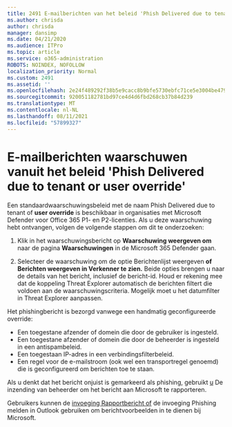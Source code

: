 ```yaml
---
title: 2491 E-mailberichten van het beleid 'Phish Delivered due to tenant or user override'
ms.author: chrisda
author: chrisda
manager: dansimp
ms.date: 04/21/2020
ms.audience: ITPro
ms.topic: article
ms.service: o365-administration
ROBOTS: NOINDEX, NOFOLLOW
localization_priority: Normal
ms.custom: 2491
ms.assetid: ''
ms.openlocfilehash: 2e24f489292f38b5e9cacc8b9bfe5730ebfc71ce5e3004be479134ef6c791a12
ms.sourcegitcommit: 920051182781bd97ce4d4d6fbd268cb37b84d239
ms.translationtype: MT
ms.contentlocale: nl-NL
ms.lasthandoff: 08/11/2021
ms.locfileid: "57899327"
---
```

# <a name="alert-email-messages-from-the-phish-delivered-due-to-tenant-or-user-override-policy"></a>E-mailberichten waarschuwen vanuit het beleid 'Phish Delivered due to tenant or user override'

Een standaardwaarschuwingsbeleid met de naam Phish Delivered due to tenant of **user override** is beschikbaar in organisaties met Microsoft Defender voor Office 365 P1- en P2-licenties. Als u deze waarschuwing hebt ontvangen, volgen de volgende stappen om dit te onderzoeken:

1. Klik in het waarschuwingsbericht op **Waarschuwing weergeven om** naar de pagina **Waarschuwingen** in de Microsoft 365 Defender gaan.

2. Selecteer de waarschuwing om de optie Berichtenlijst weergeven **of** **Berichten weergeven in Verkenner te zien.** Beide opties brengen u naar de details van het bericht, inclusief de bericht-id. Houd er rekening mee dat de koppeling Threat Explorer automatisch de berichten filtert die voldoen aan de waarschuwingscriteria. Mogelijk moet u het datumfilter in Threat Explorer aanpassen.

Het phishingbericht is bezorgd vanwege een handmatig geconfigureerde override:

- Een toegestane afzender of domein die door de gebruiker is ingesteld.
- Een toegestane afzender of domein die door de beheerder is ingesteld in een antispambeleid.
- Een toegestaan IP-adres in een verbindingsfilterbeleid.
- Een regel voor de e-mailstroom (ook wel een transportregel genoemd) die is geconfigureerd om berichten toe te staan.

Als u denkt dat het bericht onjuist is gemarkeerd als phishing, gebruikt [u](https://docs.microsoft.com/microsoft-365/security/office-365-security/admin-submission) De inzending van beheerder om het bericht aan Microsoft te rapporteren.

Gebruikers kunnen de [invoeging Rapportbericht of](https://docs.microsoft.com/microsoft-365/security/office-365-security/enable-the-report-message-add-in) de invoeging Phishing melden in Outlook gebruiken om berichtvoorbeelden in te dienen bij Microsoft.
